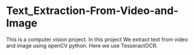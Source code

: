 # Text_Extraction-From-Video-and-Image
This is a computer vision project. In this project We extract text from video and image using openCV python. Here we use TesseractOCR.
